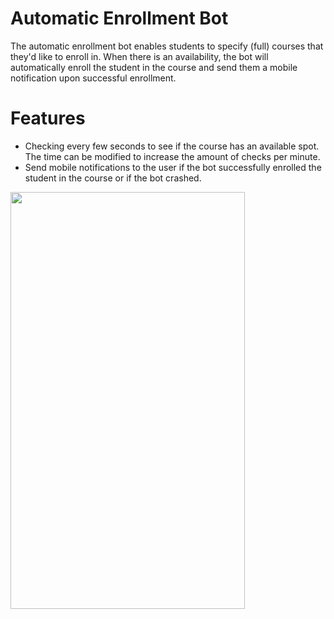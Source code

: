 # Automatic Enrollment Bot
The automatic enrollment bot enables students to specify (full) courses that they'd like to enroll in. When there is an availability, the bot will automatically enroll the student in the course and send them a mobile notification upon successful enrollment. 

# Features
- Checking every few seconds to see if the course has an available spot. The time can be modified to increase the amount of checks per minute.
- Send mobile notifications to the user if the bot successfully enrolled the student in the course or if the bot crashed.
<img src="https://i.imgur.com/0xmnuxk.png" data-canonical-src="https://i.imgur.com/0xmnuxk.png" width="375" height="667" />